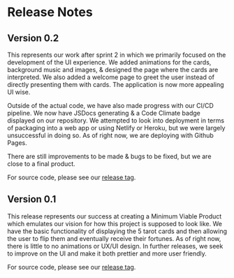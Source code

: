 # Release Notes

## Version 0.2

This represents our work after sprint 2 in which we primarily focused on the development of the UI experience. We added animations for the cards, background music and images, & designed the page where the cards are interpreted. We also added a welcome page to greet the user instead of directly presenting them with cards. The application is now more appealing UI wise.

Outside of the actual code, we have also made progress with our CI/CD pipeline. We now have JSDocs generating & a Code Climate badge displayed on our repository. We attempted to look into deployment in terms of packaging into a web app or using Netlify or Heroku, but we were largely unsuccessful in doing so. As of right now, we are deploying with Github Pages.

There are still improvements to be made & bugs to be fixed, but we are close to a final product.

For source code, please see our [release tag](https://github.com/cse110-sp23-group25/tarot-cards/releases/tag/v0.2.0).

## Version 0.1

This release represents our success at creating a Minimum Viable Product which emulates our vision for how this project is supposed to look like. We have the basic functionality of displaying the 5 tarot cards and then allowing the user to flip them and eventually receive their fortunes. As of right now, there is little to no animations or UX/UI design. In further releases, we seek to improve on the UI and make it both prettier and more user friendly.

For source code, please see our [release tag](https://github.com/cse110-sp23-group25/tarot-cards/releases/tag/Beta).